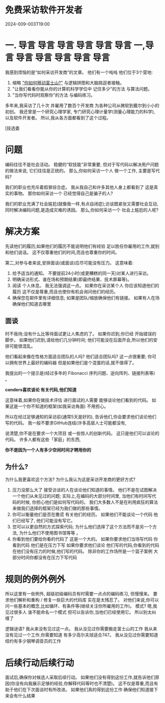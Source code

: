 # 免费采访软件开发者

<!--category-- Interviewing -->
<datetime class="hidden">2024-009-003T19:00</datetime>

# 一. 导言 导言 导言 导言 导言 导言 一,导言 导言 导言 导言 导言 导言

我感到烦恼的是“如何采访开发商”的文章。 他们有一个吨吨 他们位于3个营地:

1. 缩略 ["你如何移动富士山?"](https://amzn.to/3ZbvgBp) 与逻辑拼图和大脑挑逗者接触。
2. "让我们看看你能从你的计算机科学学位中 记住多少"的方法 与算法问题。
3. "当你写代码时观察你"的方法 与编码练习。

多年来,我采访了几十次 并雇用了数百个开发商 为各种公司从微软到戴尔到小小的初创。 我还曾是一个研究心理学家, 专门研究心理计量学(测量心理能力的科学), 以及软件开发者。 所以,我从各方面都看到了这个过程。

[技选委

# 问题

编码往往不是社会活动。 稳健的“软技能”非常重要, 但对于写代码以解决用户问题的做法来说, 它们往往是正统的。 那么,你如何采访一个人 做一个工作, 主要是写代码?

我们的职业也充斥着假冒综合症。 我从我自己和许多其他人身上都看到了 这是真实的事物。 那你如何采访一个 已经觉得自己是骗子的人?

我们的职业充满了社会尴尬(就像我一样,有点自闭症);访谈既紧张又需要社会互动,同时解决编码问题,是造成灾难的诱因。 那么,你如何采访一个 社会上尴尬的人呢?

# 解决方案

先读他们的履历;如果他们的履历不能说明他们有经验 足以胜任你雇用的工作,就别和他们说话。 这不仅尊重他们的时间,而且也尊重你的时间。

第二,对参与者来说,安排面谈(或面谈)应尽可能没有压力。 这意味着:

1. 给予适当的通知。 不要提前24小时(或更糟糕的同一天)对某人进行采访。
2. 明确采访形式、谁在场和预期结果(即最终结果、技术屏幕等)。
3. 阅读 个人休息。 我无法强调这一点。 如果你在采访某个人 你应该知道他们的履历 这不仅是尊重,而且也使你有机会询问他们的经历。
4. 确保您在邮件里有详细信息; 如果是团队/缩放确保他们有链接。 如果有人在场 确保他们知道去哪里

## 面谈

时不我待;没有什么比等待面试更让人焦虑的了。 如果你迟到,你已经 开始错误的脚步。 如果他们迟到,请给他们几分钟时间; 他们可能没在后面开会,所以他们的安排可能很混乱。

他们看起来像在性格方面适合团队的人吗? 他们适合团队吗? 这一点很重要; 你可以拥有世界上最好的编码器 但是如果他们是个混蛋的话,就不值得了。

我提出的一个提示是(经过多年的 Fibonacci 序列问题、逆向阵列、链接列表等) 。

**conders喜欢谈论 有关代码,他们知道**

这意味着,如果你在做技术评估 进行面试的人需要 能够谈论他们看到的代码。
如果这是一个你不知道的框架(如我采访角面) 不用担心。

所以在经过足够通知的采访前(通常5天是好的), 告诉他们,你会要求他们谈论他们写的代码。 我一般不要求GitHub连结(许多高层人士可能都没有,

说清楚,你不是在要求一个大项目 或一些惊人的创新代码。 这只是他们可以谈论的代码。 许多人都有这些「家庭」的东西,

**你不是因为一个人有多少空闲时间才聘用你的**

## 为什么?

为什么我更喜欢这个方法? 为什么我认为这是采访开发商的更好方式?

1. 压力没那么大了 接受访谈的人在谈论他们知道的事情。 他们不是在试图解决一个他们从未见过的问题; 实际上,在编码的大部分时间里, 当他们有时间写代码的时候, 你担心他们是如何写代码的。
   我们大多数人不是在利用疯狂的算法 来做我们选择的框架已经为我们做的那些事情。
2. 你可以衡量他们是否在撒谎 有关他们的经历。 如果他们不能谈论一个代码 他们已经写了, 他们可能没有写它。
3. 您可以以更自然的方式探索代码; 为什么他们选择了这个方法而不是另一个方法, 为什么他们不使用图书馆等等 。
4. 你看到他们要给你看的代码了 这是一个大的。 如果你要求他们当场写代码 你看到代码 他们是在压力下写 如果你要求他们谈论 他们写的代码,你看到的代码 在他们没有压力的时候,他们写的代码。 除非你的工作场所是一个篮子案例 大部分时间你都没有在压力下写代码

# 规则的例外例外

所以这里有一些例外, 超级初级编码员有时需要一点点的编码练习, 但慢慢来。 要求他们解析和重构 / 修复一些巨大的代码库 实在是太残忍了。
对他们来说,你可以问一些基本的概念,比如循环、有条件等(继续关注你所雇用的工作)。
模式? 嗯,我见过很多人 谁不能命名一个模式 但可以告诉你,当他们已经使用它。 所以别太纠缠了

逻辑谜语? 我从来没有见过这一点。 我从没见过你需要搬走富士山的工作 我从来没有见过一个工作,你需要知道 有多少高尔夫球适合747。 我从没见过你需要知道 纽约有多少钢琴调音员的工作

# 后续行动后续行动

面试后,确保你对候选人采取后续行动。 如果他们没有得到这份工作,就告诉他们原因(你没有向我展示足够的经验,你解释代码等时也不清楚)。
这不仅是尊重,而且有助于他们在下次面谈时有所改进。
如果他们真的得到这份工作 确保他们知道接下来会有什么结果